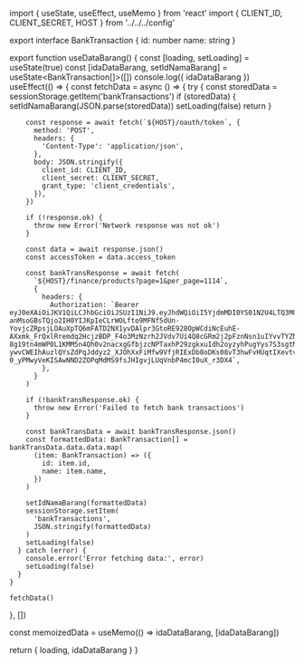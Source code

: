 import { useState, useEffect, useMemo } from 'react'
import { CLIENT_ID, CLIENT_SECRET, HOST } from '../../../config'

export interface BankTransaction {
id: number
name: string
}

export function useDataBarang() {
const [loading, setLoading] = useState(true)
const [idaDataBarang, setIdNamaBarang] = useState<BankTransaction[]>([])
console.log({ idaDataBarang })
useEffect(() => {
const fetchData = async () => {
try {
const storedData = sessionStorage.getItem('bankTransactions')
if (storedData) {
setIdNamaBarang(JSON.parse(storedData))
setLoading(false)
return
}

        const response = await fetch(`${HOST}/oauth/token`, {
          method: 'POST',
          headers: {
            'Content-Type': 'application/json',
          },
          body: JSON.stringify({
            client_id: CLIENT_ID,
            client_secret: CLIENT_SECRET,
            grant_type: 'client_credentials',
          }),
        })

        if (!response.ok) {
          throw new Error('Network response was not ok')
        }

        const data = await response.json()
        const accessToken = data.access_token

        const bankTransResponse = await fetch(
          `${HOST}/finance/products?page=1&per_page=1114`,
          {
            headers: {
              Authorization: `Bearer eyJ0eXAiOiJKV1QiLCJhbGciOiJSUzI1NiJ9.eyJhdWQiOiI5YjdmMDI0YS01N2U4LTQ3MGItYWI3Yi1iMmMwZGE3OWU5ZDgiLCJqdGkiOiIwZDVjZWRlMGRmOTA1MmYwYjE4M2U1MjBjMDkwN2QwZjc5Nzc1NDJhYzdkYjY4NDZkNjY3NWJhMTFjNTFmNzRjZjViOGRkYjQwOTJjZmRlZSIsImlhdCI6MTcxMDc4MjUwNS41Mjg0NjgsIm5iZiI6MTcxMDc4MjUwNS41Mjg0NzEsImV4cCI6MTc0MjMxODUwNS41MTY5NjksInN1YiI6IjE5NDYyNyIsInNjb3BlcyI6W119.TI2y8gFarEQ7_Y3JIOdEIZCs_uEeMjHZFhJ8NWecDz-anMsoGBsTQjo2IH0YIJKpIeCLrWOLfto9MFNf5dUn-YovjcZRpsjLOAuXpTQ6mFATD2NX1yvDAlpr3GtoRE928OpWCdiNcEuhE-AXxmk_FrQxlRremdq2HcjzBDP_F4o3MzNzrh2JVdv7Ui4Q8cGRm2j2pFznNsn1uIYvvTYZN7QjMJxDwv8S6GpAYg01PiwKixVtXcRczax4sG9gVewVrtRo3MpZONNTfM2h1i7qi8rwjW1jSgNuY5afuTUAAMi9TpNenXX4GlXpgqUNjC8L79n6AhMoXEtWW9AJQQ7sHa9gMYs83W1gnVWHJKCj48Wak8K95L6fxxiw9_lcFZiQCHIlRzt_NyC5yR9o25mnf1SdDIEvhwWSgw3OvBzjHDC9dstMmlN-8g19tn4mWP0L1KMM5n4Qh0v2nacxgGfbjzcNPTaxhP29zgkxuIdh2oyzyhPugYys7S3sgtM2zahHdsBA9X452CvD6W14vY-ywvCWEIhAuzlQYsZdPqJddyz2_XJOhXxFiMfw9VfjRIExDb8oDKs08vT3hwFvHUqtIXevtv9Ch3buKdW8WDphHC8V6D3LdUR-0_yPMwyVeKISAwNND2ZOPqMdMS9fsJHIgvjLUqVnbP4mcI0uX_r3DX4`,
            },
          }
        )

        if (!bankTransResponse.ok) {
          throw new Error('Failed to fetch bank transactions')
        }

        const bankTransData = await bankTransResponse.json()
        const formattedData: BankTransaction[] = bankTransData.data.data.map(
          (item: BankTransaction) => ({
            id: item.id,
            name: item.name,
          })
        )

        setIdNamaBarang(formattedData)
        sessionStorage.setItem(
          'bankTransactions',
          JSON.stringify(formattedData)
        )
        setLoading(false)
      } catch (error) {
        console.error('Error fetching data:', error)
        setLoading(false)
      }
    }

    fetchData()

}, [])

const memoizedData = useMemo(() => idaDataBarang, [idaDataBarang])

return { loading, idaDataBarang }
}

